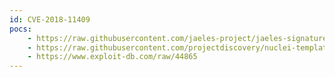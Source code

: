 ```yaml
---
id: CVE-2018-11409
pocs:
    - https://raw.githubusercontent.com/jaeles-project/jaeles-signatures/master/cves/splunk-info-leak-cve-2018-11409.yaml
    - https://raw.githubusercontent.com/projectdiscovery/nuclei-templates/master/cves/CVE-2018-11409.yaml
    - https://www.exploit-db.com/raw/44865
---
```

